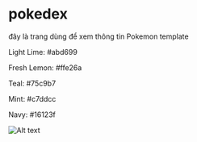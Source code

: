 ﻿# pokedex
đây là trang dùng để xem thông tin Pokemon
template

Light Lime: #abd699

Fresh Lemon: #ffe26a

Teal: #75c9b7

Mint: #c7ddcc

Navy: #16123f

<img src="[/path/to/img.jpg](https://hookagency.com/wp-content/webpc-passthru.php?src=https://hookagency.com/wp-content/uploads/2021/08/lemon-lime-700x467.png&nocache=1)" alt="Alt text" title="Optional title">

